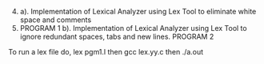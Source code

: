 4. a). Implementation of Lexical Analyzer using Lex Tool to eliminate white space and comments
5. PROGRAM 1
b). Implementation of Lexical Analyzer using Lex Tool to ignore redundant spaces, tabs and new lines.
PROGRAM 2

To run a lex file do,
lex pgm1.l then
gcc lex.yy.c then
./a.out
